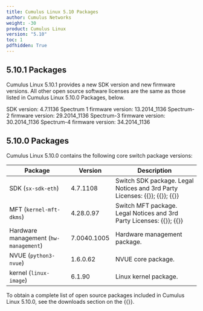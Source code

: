 ```yaml
---
title: Cumulus Linux 5.10 Packages
author: Cumulus Networks
weight: -30
product: Cumulus Linux
version: "5.10"
toc: 1
pdfhidden: True
---
```

## 5.10.1 Packages

Cumulus Linux 5.10.1 provides a new SDK version and new firmware versions. All other open source software licenses are the same as those listed in Cumulus Linux 5.10.0 Packages, below.

SDK version: 4.7.1136
Spectrum 1 firmware version: 13.2014_1136
Spectrum-2 firmware version: 29.2014_1136
Spectrum-3 firmware version: 30.2014_1136
Spectrum-4 firmware version: 34.2014_1136

## 5.10.0 Packages

Cumulus Linux 5.10.0 contains the following core switch package versions:

| Package | Version | Description |
| --- | ----| ----------- |
| SDK (`sx-sdk-eth`) | 4.7.1108 | Switch SDK package. Legal Notices and 3rd Party Licenses: {{<exlink url="https://content.mellanox.com/Legal/3rdPartyUnifyNotice_SDK_sx_sdk_4_7_1000_4.7.0936.pdf" text="SDK 3rd Party Unify Notice">}}; {{<exlink url="https://content.mellanox.com/Legal/3rdPartyNotice_SDK_sx_sdk_4_7_1000_4.7.0936.pdf" text="SDK 3rd Party Notice">}}; {{<exlink url="https://content.mellanox.com/Legal/license_SDK_sx_sdk_4_7_1000_4.7.0936.pdf" text="SDK License">}} |
| MFT (`kernel-mft-dkms`) | 4.28.0.97 | Switch MFT package. Legal Notices and 3rd Party Licenses: {{<exlink url="https://content.mellanox.com/Legal/MFT/3rdPartyNotice_MFT_LINUX_mft-4.28.0.pdf" text="MFT 3rd Party Notice">}}; {{<exlink url="https://content.mellanox.com/Legal/MFT/license_MFT_LINUX_mft-4.28.0.pdf" text="MFT License">}} |
| Hardware management (`hw-management`) | 7.0040.1005 | Hardware management package.|
| NVUE (`python3-nvue`) | 1.6.0.62 | NVUE core package. |
| kernel (`linux-image`) | 6.1.90 | Linux kernel package. |

To obtain a complete list of open source packages included in Cumulus Linux 5.10.0, see the downloads section on the {{<exlink url="https://enterprise-support.nvidia.com/s/" text="NVIDIA Enterprise support portal">}}.